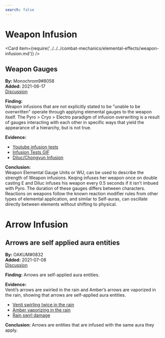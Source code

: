 ```yaml
---
search: false
---
```


# Weapon Infusion

<Card item={require('../../../combat-mechanics/elemental-effects/weapon-infusion.md')} />

## Weapon Gauges

**By:** Monochrom9\#8058  
**Added:** 2021-06-17  
[Discussion](https://tickets.deeznuts.moe/ticket-archive/attachments_842230647569514516_855295698118901840_transcript-weapon-gauge-theory.html)

**Finding:**  
Weapon infusions that are not explicitly stated to be "unable to be overwritten" operate through applying
elemental gauges to the weapon itself. The Pyro > Cryo > Electro paradigm of infusion overwriting is a result of gauges
interacting with each other in specific ways that yield the appearance of a hierarchy, but is not true.

**Evidence:**  
- [Youtube infusion tests](https://youtu.be/rJKYkrvlnxg)
- [Infusion Tests GIF](https://imgur.com/a/wAchZUi)
- [Diluc/Chongyun Infusion](https://imgur.com/a/mbixEuJ)

**Conclusion:**  
Weapon Elemental Gauge Units or WU, can be used to describe the strength of Weapon infusions. Keqing infuses her
weapon once on double casting E and Diluc infuses his weapon every 0.5 seconds if it isn't imbued with Pyro. 
The duration of these gauges differs between characters. Reactions on weapons follow the known reaction modifier rules 
from other types of elemental application, and similar to Self-auras, can oscillate directly between elements without shifting to physical.
  
# Arrow Infusion  

## Arrows are self applied aura entities  

**By:** OAKUM\#0832  
**Added:** 2021-07-08  
[Discussion](https://tickets.deeznuts.moe/ticket-archive/attachments_860818239135547413_862658895611953162_transcript-arrows-are-self-applied-aura-entities.html)  

**Finding:** Arrows are self-applied aura entities.  

**Evidence:**  
Venti’s arrows are swirled in the rain and Amber’s arrows are vaporized in the rain, showing that arrows are self-applied aura entities. 
* [Venti swirling twice in the rain](https://youtu.be/5hX2UeGsLXc)  
* [Amber vaporizing in the rain](https://youtu.be/qXwODL_xtuk)  
* [Rain swirl damage](https://youtu.be/yT7cYnd8wHo)  

**Conclusion:** Arrows are entities that are infused with the same aura they apply.  
